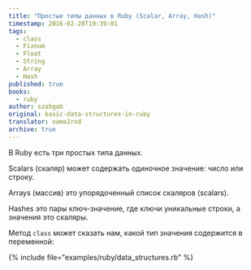 ```yaml
---
title: "Простые типы данных в Ruby (Scalar, Array, Hash)"
timestamp: 2016-02-28T19:39:01
tags:
  - class
  - Fixnum
  - Float
  - String
  - Array
  - Hash
published: true
books:
  - ruby
author: szabgab
original: basic-data-structures-in-ruby
translator: name2rnd
archive: true
---
```



В Ruby есть три простых типа данных.

Scalars (скаляр) может содержать одиночное значение: число или строку.

Arrays (массив) это упорядоченный список скаляров (scalars).

Hashes это пары ключ-значение, где ключи уникальные строки, а значения это скаляры.


Метод `class` может сказать нам, какой тип значения содержится в переменной:

{% include file="examples/ruby/data_structures.rb" %}

